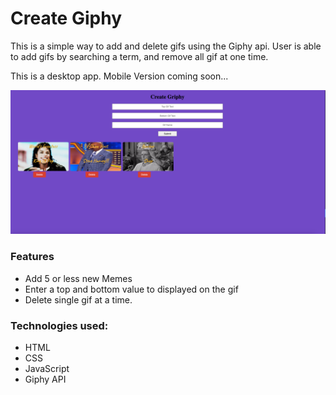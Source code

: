 # Create Giphy

This is a simple way to add and delete gifs using the Giphy api. User is able to add gifs by searching a term, and remove all gif at one time. 

This is a desktop app. Mobile Version coming soon...

![Model](griphy.png)

### Features
* Add 5 or less new Memes
* Enter a top and bottom value to displayed on the gif
* Delete single gif at a time.

### Technologies used:
* HTML
* CSS
* JavaScript
* Giphy API
